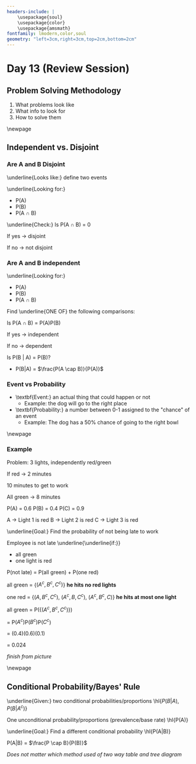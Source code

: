 ```yaml
---
headers-include: |
	\usepackage{soul}
	\usepackage{color}
	\usepackage{amsmath}
fontfamily: lmodern,color,soul
geometry: "left=3cm,right=3cm,top=2cm,bottom=2cm"
---
```


# Day 13 (Review Session)

## Problem Solving Methodology

1. What problems look like
2. What info to look for
3. How to solve them


\newpage

## Independent vs. Disjoint

### Are A and B Disjoint

\underline{Looks like:} define two events

\underline{Looking for:}

- P(A)
- P(B)
- P(A $\cap$ B)

\underline{Check:} Is P(A $\cap$ B) = 0

If yes $\rightarrow$ disjoint

If no $\rightarrow$ not disjoint

### Are A and B independent

\underline{Looking for:}

- P(A)
- P(B)
- P(A $\cap$ B)

Find \underline{ONE OF} the following comparisons:

Is P(A $\cap$ B) = P(A)P(B)

If yes $\rightarrow$ independent

If no $\rightarrow$ dependent

Is P(B | A) = P(B)?

- P(B|A) = $\frac{P(A \cap B)}{P(A)}$

### Event vs Probability

- \textbf{Event:} an actual thing that could happen or not
	- Example: the dog will go to the right place
- \textbf{Probability:} a number between 0-1 assigned to the "chance" of an event
	- Example: The dog has a 50% chance of going to the right bowl

\newpage

### Example

Problem: 3 lights, independently red/green

If red $\rightarrow$ 2 minutes

10 minutes to get to work

All green $\rightarrow$ 8 minutes

P(A) = 0.6
P(B) = 0.4
P(C) = 0.9

A $\rightarrow$ Light 1 is red
B $\rightarrow$ Light 2 is red
C $\rightarrow$ Light 3 is red

\underline{Goal:} Find the probability of not being late to work

Employee is not late \underline{\underline{if:}}

- all green
- one light is red

P(not late) = P(all green) + P(one red)

all green = {$(A^c, B^c, C^c)$} **he hits no red lights**

one red = {$(A, B^c, C^c)$, $(A^c,B, C^c)$, $(A^c, B^c, C)$} **he hits at most one light**

all green = P({$(A^c, B^c, C^c)$})

= P($A^c$)P($B^c$)P($C^c$)

= (0.4)(0.6)(0.1)

= 0.024

*finish from picture*


\newpage


## Conditional Probability/Bayes' Rule

\underline{Given:} two conditional probabilities/proportions \hl{$P(B|A), P(B|A^c)$}

One unconditional probability/proportions (prevalence/base rate) \hl{P(A)}

\underline{Goal:} Find a different conditional probability \hl{P(A|B)}

P(A|B) = $\frac{P \cap B}{P(B)}$

*Does not matter which method used of two way table and tree diagram*


